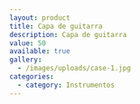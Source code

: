```yaml
---
layout: product
title: Capa de guitarra
description: Capa de guitarra
value: 50
available: true
gallery:
  - /images/uploads/case-1.jpg
categories:
  - category: Instrumentos
---
```

